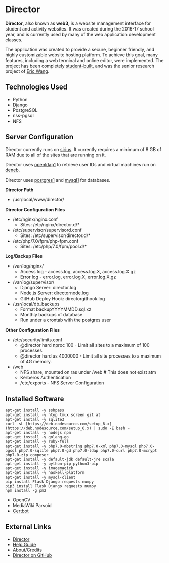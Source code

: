 # Director

**Director**, also known as **web3**, is a website management interface for student and activity websites. It was created during the 2016-17 school year, and is currently used by many of the web application development classes.

The application was created to provide a secure, beginner friendly, and highly customizable website hosting platform. To achieve this goal, many features, including a web terminal and online editor, were implemented. The project has been completely [student-built](https://director.tjhsst.edu/about), and was the senior research project of [Eric Wang](user:2017ewang/README.md).

## Technologies Used

* Python
* Django
* PostgreSQL
* nss-pgsql
* NFS

## Server Configuration

Director currently runs on [sirius](../../machines/sun-servers/sirius.md). It currently requires a minimum of 8 GB of RAM due to all of the sites that are running on it.

Director uses [openldap1](./) to retrieve user IDs and virtual machines run on [deneb](../../machines/sun-servers/deneb.md).

Director uses [postgres1](../../technologies/dbs/postgresql.md) and [mysql1](../../technologies/dbs/mysql.md) for databases.

**Director Path**

* /usr/local/www/director/

**Director Configuration Files**

* /etc/nginx/nginx.conf
  * Sites: /etc/nginx/director.d/\*
* /etc/supervisor/supervisord.conf
  * Sites: /etc/supervisor/director.d/\*
* /etc/php/7.0/fpm/php-fpm.conf
  * Sites: /etc/php/7.0/fpm/pool.d/\*

**Log/Backup Files**

* /var/log/nginx/
  * Access log - access.log, access.log.X, access.log.X.gz
  * Error log - error.log, error.log.X, error.log.X.gz
* /var/log/supervisor/
  * Django Server: director.log
  * Node.js Server: directornode.log
  * GitHub Deploy Hook: directorgithook.log
* /usr/local/db\_backups
  * Format backupYYYYMMDD.sql.xz
  * Monthly backups of database
  * Run under a crontab with the postgres user

**Other Configuration Files**

* /etc/security/limits.conf
  * @director hard nproc 100 - Limit all sites to a maximum of 100 processes.
  * @director hard as 4000000 - Limit all site processes to a maximum of 4G memory.
* /web
  * NFS share, mounted on ras under /web \# This does not exist atm
  * Kerberos Authentication
  * /etc/exports - NFS Server Configuration

## Installed Software

```text
apt-get install -y sshpass
apt-get install -y htop tmux screen git at
apt-get install -y sqlite3
curl -sL [https://deb.nodesource.com/setup_6.x](https://deb.nodesource.com/setup_6.x) | sudo -E bash -
apt-get install -y nodejs npm
apt-get install -y golang-go
apt-get install -y ruby-full
apt-get install -y php7.0-mbstring php7.0-xml php7.0-mysql php7.0-pgsql php7.0-sqlite php7.0-gd php7.0-ldap php7.0-curl php7.0-mcrypt php7.0-zip composer
apt-get install -y default-jdk default-jre scala
apt-get install -y python-pip python3-pip
apt-get install -y imagemagick
apt-get install -y haskell-platform
apt-get install -y mysql-client
pip install Flask Django requests numpy
pip3 install Flask Django requests numpy
npm install -g pm2
```

* OpenCV
* MediaWiki Parsoid
* [Certbot](https://certbot.eff.org/)

## External Links

* [Director](https://director.tjhsst.edu/)
* [Help Guide](https://director.tjhsst.edu/guide)
* [About/Credits](https://director.tjhsst.edu/about)
* [Director on GitHub](https://github.com/tjcsl/director)

